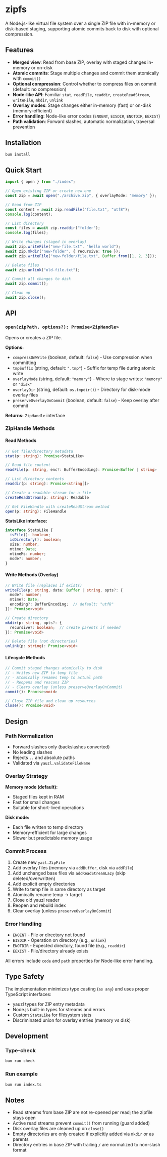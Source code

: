 # zipfs

A Node.js-like virtual file system over a single ZIP file with in-memory or disk-based staging, supporting atomic commits back to disk with optional compression.

## Features

- **Merged view**: Read from base ZIP, overlay with staged changes in-memory or on-disk
- **Atomic commits**: Stage multiple changes and commit them atomically with `commit()`
- **Optional compression**: Control whether to compress files on commit (default: no compression)
- **Node-like API**: Familiar `stat`, `readFile`, `readdir`, `createReadStream`, `writeFile`, `mkdir`, `unlink`
- **Overlay modes**: Stage changes either in-memory (fast) or on-disk (memory-efficient)
- **Error handling**: Node-like error codes (`ENOENT`, `EISDIR`, `ENOTDIR`, `EEXIST`)
- **Path validation**: Forward slashes, automatic normalization, traversal prevention

## Installation

```bash
bun install
```

## Quick Start

```typescript
import { open } from "./index";

// Open existing ZIP or create new one
const zip = await open("./archive.zip", { overlayMode: "memory" });

// Read from ZIP
const content = await zip.readFile("file.txt", "utf8");
console.log(content);

// List directory
const files = await zip.readdir("folder");
console.log(files);

// Write changes (staged in overlay)
await zip.writeFile("new-file.txt", "hello world");
await zip.mkdir("new-folder", { recursive: true });
await zip.writeFile("new-folder/file.txt", Buffer.from([1, 2, 3]));

// Delete files
await zip.unlink("old-file.txt");

// Commit all changes to disk
await zip.commit();

// Clean up
await zip.close();
```

## API

### `open(zipPath, options?): Promise<ZipHandle>`

Opens or creates a ZIP file.

**Options:**
- `compressOnWrite` (boolean, default: `false`) - Use compression when committing
- `tmpSuffix` (string, default: `".tmp"`) - Suffix for temp file during atomic write
- `overlayMode` (string, default: `"memory"`) - Where to stage writes: `"memory"` or `"disk"`
- `overlayDir` (string, default: `os.tmpdir()`) - Directory for disk-mode overlay files
- `preserveOverlayOnCommit` (boolean, default: `false`) - Keep overlay after commit

**Returns:** `ZipHandle` interface

### ZipHandle Methods

#### Read Methods

```typescript
// Get file/directory metadata
stat(p: string): Promise<StatsLike>

// Read file content
readFile(p: string, enc?: BufferEncoding): Promise<Buffer | string>

// List directory contents
readdir(p: string): Promise<string[]>

// Create a readable stream for a file
createReadStream(p: string): Readable

// Get FileHandle with createReadStream method
open(p: string): FileHandle
```

**StatsLike interface:**
```typescript
interface StatsLike {
  isFile(): boolean;
  isDirectory(): boolean;
  size: number;
  mtime: Date;
  mtimeMs: number;
  mode?: number;
}
```

#### Write Methods (Overlay)

```typescript
// Write file (replaces if exists)
writeFile(p: string, data: Buffer | string, opts?: {
  mode?: number;
  mtime?: Date;
  encoding?: BufferEncoding;  // default: "utf8"
}): Promise<void>

// Create directory
mkdir(p: string, opts?: {
  recursive?: boolean;  // create parents if needed
}): Promise<void>

// Delete file (not directories)
unlink(p: string): Promise<void>
```

#### Lifecycle Methods

```typescript
// Commit staged changes atomically to disk
// - Writes new ZIP to temp file
// - Atomically renames temp to actual path
// - Reopens and rescans ZIP
// - Clears overlay (unless preserveOverlayOnCommit)
commit(): Promise<void>

// Close ZIP file and clean up resources
close(): Promise<void>
```

## Design

### Path Normalization

- Forward slashes only (backslashes converted)
- No leading slashes
- Rejects `..` and absolute paths
- Validated via `yauzl.validateFileName`

### Overlay Strategy

**Memory mode (default):**
- Staged files kept in RAM
- Fast for small changes
- Suitable for short-lived operations

**Disk mode:**
- Each file written to temp directory
- Memory-efficient for large changes
- Slower but predictable memory usage

### Commit Process

1. Create new `yazl.ZipFile`
2. Add overlay files (memory via `addBuffer`, disk via `addFile`)
3. Add unchanged base files via `addReadStreamLazy` (skip deleted/overwritten)
4. Add explicit empty directories
5. Write to temp file in same directory as target
6. Atomically rename temp → target
7. Close old yauzl reader
8. Reopen and rebuild index
9. Clear overlay (unless `preserveOverlayOnCommit`)

### Error Handling

- `ENOENT` - File or directory not found
- `EISDIR` - Operation on directory (e.g., `unlink`)
- `ENOTDIR` - Expected directory, found file (e.g., `readdir`)
- `EEXIST` - File/directory already exists

All errors include `code` and `path` properties for Node-like error handling.

## Type Safety

The implementation minimizes type casting (`as any`) and uses proper TypeScript interfaces:
- yauzl types for ZIP entry metadata
- Node.js built-in types for streams and errors
- Custom `StatsLike` for filesystem stats
- Discriminated union for overlay entries (memory vs disk)

## Development

### Type-check
```bash
bun run check
```

### Run example
```bash
bun run index.ts
```

## Notes

- Read streams from base ZIP are not re-opened per read; the zipfile stays open
- Active read streams prevent `commit()` from running (guard added)
- Disk overlay files are cleaned up on `close()`
- Empty directories are only created if explicitly added via `mkdir` or as parents
- Directory entries in base ZIP with trailing `/` are normalized to non-slash format
